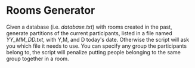 # Rooms Generator

Given a database (i.e. _database.txt_) with rooms created in the past, generate partitions of the current participants, listed in a file named *YY_MM_DD.txt*, 
with Y,M, and D today's date. Otherwise the script will ask you which file it needs to use. You can specify any group the participants belong to, the script
will penalize putting people belonging to the same group together in a room. 
